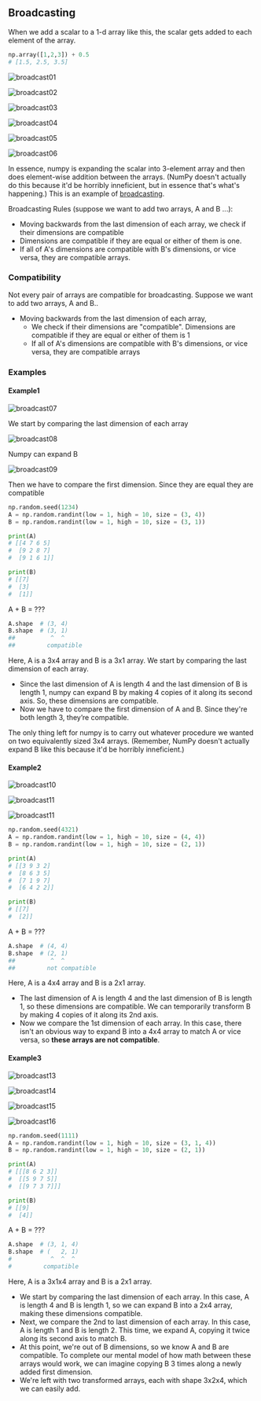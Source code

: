 ## Broadcasting

When we add a scalar to a 1-d array like this, the scalar gets added to each element of the array. 
```python
np.array([1,2,3]) + 0.5
# [1.5, 2.5, 3.5]
```

![broadcast01](pictures/numpy11_01.jpg)

![broadcast02](pictures/numpy11_02.jpg)

![broadcast03](pictures/numpy11_03.jpg)

![broadcast04](pictures/numpy11_04.jpg)

![broadcast05](pictures/numpy11_05.jpg)

![broadcast06](pictures/numpy11_06.jpg)

In essence, numpy is expanding the scalar into 3-element array and then does element-wise addition between the arrays. (NumPy doesn't actually do this because it'd be horribly inneficient, but in essence that's what's happening.) This is an example of [broadcasting](https://numpy.org/doc/stable/user/basics.broadcasting.html).

Broadcasting Rules (suppose we want to add two arrays, A and B ...):
- Moving backwards from the last dimension of each array, we check if their dimensions are compatible
- Dimensions are compatible if they are equal or either of them is one.
- If all of A's dimensions are compatible with B's dimensions, or vice versa, they are compatible arrays.

### Compatibility

Not every pair of arrays are compatible for broadcasting. Suppose we want to add two arrays, A and B..
- Moving backwards from the last dimension of each array,
  - We check if their dimensions are "compatible". Dimensions are compatible if they are equal or either of them is 1
  - If all of A's dimensions are compatible with B's dimensions, or vice versa, they are compatible arrays

### Examples

#### Example1

![broadcast07](pictures/numpy11_07.jpg)

We start by comparing the last dimension of each array

![broadcast08](pictures/numpy11_08.jpg)

Numpy can expand B

![broadcast09](pictures/numpy11_09.jpg)

Then we have to compare the first dimension. Since they are equal they are compatible

```python
np.random.seed(1234)
A = np.random.randint(low = 1, high = 10, size = (3, 4))
B = np.random.randint(low = 1, high = 10, size = (3, 1))

print(A)
# [[4 7 6 5]
#  [9 2 8 7]
#  [9 1 6 1]]

print(B)
# [[7]
#  [3]
#  [1]]
```

A + B = ???

```python
A.shape  # (3, 4)
B.shape  # (3, 1)
##          ^  ^
##         compatible
```
Here, A is a 3x4 array and B is a 3x1 array. We start by comparing the last dimension of each array.
- Since the last dimension of A is length 4 and the last dimension of B is length 1, numpy can expand B by making 4 copies of it along its second axis. So, these dimensions are compatible.
- Now we have to compare the first dimension of A and B. Since they're both length 3, they’re compatible.

The only thing left for numpy is to carry out whatever procedure we wanted on two equivalently sized 3x4 arrays. (Remember, NumPy doesn't actually expand B like this because it'd be horribly inneficient.)

#### Example2

![broadcast10](pictures/numpy11_10.jpg)

![broadcast11](pictures/numpy11_11.jpg)

![broadcast11](pictures/numpy11_12.jpg)

```python
np.random.seed(4321)
A = np.random.randint(low = 1, high = 10, size = (4, 4))
B = np.random.randint(low = 1, high = 10, size = (2, 1))

print(A)
# [[3 9 3 2]
#  [8 6 3 5]
#  [7 1 9 7]
#  [6 4 2 2]]

print(B)
# [[7]
#  [2]]
```

A + B = ???

```python
A.shape  # (4, 4)
B.shape  # (2, 1)
##          ^  ^
##         not compatible
```

Here, A is a 4x4 array and B is a 2x1 array.
- The last dimension of A is length 4 and the last dimension of B is length 1, so these dimensions are compatible. We can temporarily transform B by making 4 copies of it along its 2nd axis.
- Now we compare the 1st dimension of each array. In this case, there isn't an obvious way to expand B into a 4x4 array to match A or vice versa, so **these arrays are not compatible**.

#### Example3

![broadcast13](pictures/numpy11_13.jpg)

![broadcast14](pictures/numpy11_14.jpg)

![broadcast15](pictures/numpy11_15.jpg)

![broadcast16](pictures/numpy11_16.jpg)

```python
np.random.seed(1111)
A = np.random.randint(low = 1, high = 10, size = (3, 1, 4))
B = np.random.randint(low = 1, high = 10, size = (2, 1))

print(A)
# [[[8 6 2 3]]
#  [[5 9 7 5]]
#  [[9 7 3 7]]]

print(B)
# [[9]
#  [4]]
```

A + B = ???

```python
A.shape  # (3, 1, 4)
B.shape  # (   2, 1)
#           ^  ^  ^
#         compatible
```

Here, A is a 3x1x4 array and B is a 2x1 array.
- We start by comparing the last dimension of each array. In this case, A is length 4 and B is length 1, so we can expand B into a 2x4 array, making these dimensions compatible.
- Next, we compare the 2nd to last dimension of each array. In this case, A is length 1 and B is length 2. This time, we expand A, copying it twice along its second axis to match B.
- At this point, we're out of B dimensions, so we know A and B are compatible. To complete our mental model of how math between these arrays would work, we can imagine copying B 3 times along a newly added first dimension.
- We're left with two transformed arrays, each with shape 3x2x4, which we can easily add.
